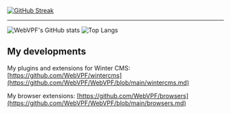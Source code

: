 [![GitHub Streak](http://github-readme-streak-stats.herokuapp.com?user=WebVPF&theme=github-dark-blue&hide_border=true)](https://git.io/streak-stats)

---

![WebVPF's GitHub stats](https://github-readme-stats.vercel.app/api?username=WebVPF&show_icons=true&theme=transparent&hide_border=true&hide_title=true) ![Top Langs](https://github-readme-stats.vercel.app/api/top-langs/?username=WebVPF&layout=compact&hide_title=true&theme=transparent&hide_border=true)

## My developments

My plugins and extensions for Winter CMS: [https://github.com/WebVPF/wintercms](https://github.com/WebVPF/WebVPF/blob/main/wintercms.md)

My browser extensions: [https://github.com/WebVPF/browsers](https://github.com/WebVPF/WebVPF/blob/main/browsers.md)
